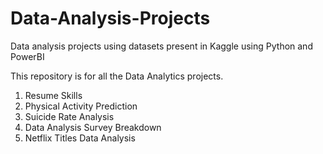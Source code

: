 # Data-Analysis-Projects
Data analysis projects using datasets present in Kaggle using Python and PowerBI

This repository is for all the Data Analytics projects.

1. Resume Skills 
2. Physical Activity Prediction
3. Suicide Rate Analysis
4. Data Analysis Survey Breakdown
5. Netflix Titles Data Analysis
